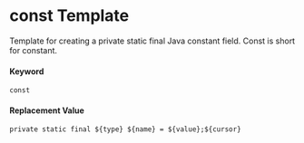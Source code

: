 # const Template
Template for creating a private static final Java constant field.  Const is short for constant.

#### Keyword
```
const
```

#### Replacement Value
```
private static final ${type} ${name} = ${value};${cursor}
```


